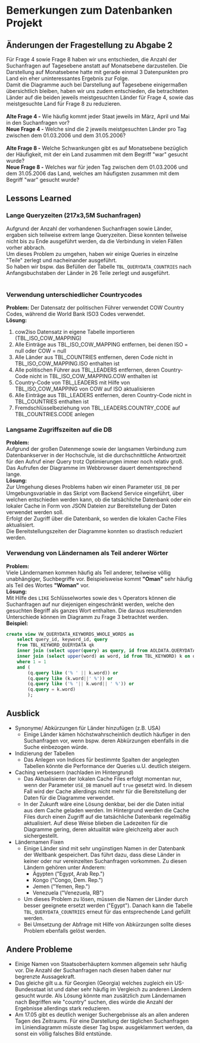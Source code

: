 # Bemerkungen zum Datenbanken Projekt

## Änderungen der Fragestellung zu Abgabe 2
Für Frage 4 sowie Frage 8 haben wir uns entschieden, die Anzahl der Suchanfragen auf Tagesebene anstatt auf Monatsebene darzustellen. Die Darstellung auf Monatsebene hatte mit gerade einmal 3 Datenpunkten pro Land ein eher uninteressantes Ergebnis zur Folge. <br>
Damit die Diagramme auch bei Darstellung auf Tagesebene einigermaßen übersichtlich bleiben, haben wir uns zudem entschieden, die betrachteten Länder auf die beiden jeweils meistgesuchten Länder für Frage 4, sowie das meistgesuchte Land für Frage 8 zu reduzieren.<br><br>
**Alte Frage 4 -** Wie häufig kommt jeder Staat jeweils im März, April und Mai in den Suchanfragen vor?<br>
**Neue Frage 4 -** Welche sind die 2 jeweils meistgesuchten Länder pro Tag zwischen dem 01.03.2006 und dem 31.05.2006?<br><br>
**Alte Frage 8 -** Welche Schwankungen gibt es auf Monatsebene bezüglich der Häufigkeit, mit der ein Land zusammen mit dem Begriff "war" gesucht wurde?<br>
**Neue Frage 8 -** Welches war für jeden Tag zwischen dem 01.03.2006 und dem 31.05.2006 das Land, welches am häufigsten zusammen mit dem Begriff "war" gesucht wurde?<br>

## Lessons Learned
### Lange Queryzeiten (217x3,5M Suchanfragen)
Aufgrund der Anzahl der vorhandenen Suchanfragen sowie Länder, ergaben sich teilweise extrem lange Queryzeiten. Diese konnten teilweise nicht bis zu Ende ausgeführt werden, da die Verbindung in vielen Fällen vorher abbrach.<br>
Um dieses Problem zu umgehen, haben wir einige Queries in einzelne "Teile" zerlegt und nacheinander ausgeführt. <br>
So haben wir bspw. das Befüllen der Tabelle `TBL_QUERYDATA_COUNTRIES` nach Anfangsbuchstaben der Länder in 26 Teile zerlegt und ausgeführt. 
<br><br>

### Verwendung unterschiedlicher Countrycodes
**Problem:** Der Datensatz der politischen Führer verwendet COW Country Codes, während die World Bank
ISO3 Codes verwendet.<br>
**Lösung:**
1. cow2iso Datensatz in eigene Tabelle importieren (TBL_ISO_COW_MAPPING)
2. Alle Einträge aus TBL_ISO_COW_MAPPING entfernen, bei denen ISO = null oder COW = null
3. Alle Länder aus TBL_COUNTRIES entfernen, deren Code nicht in TBL_ISO_COW_MAPPING.ISO
enthalten ist
4. Alle politischen Führer aus TBL_LEADERS entfernen, deren Country-Code nicht in
TBL_ISO_COW_MAPPING.COW enthalten ist
5. Country-Code von TBL_LEADERS mit Hilfe von TBL_ISO_COW_MAPPING von COW auf ISO
aktualisieren
6. Alle Einträge aus TBL_LEADERS entfernen, deren Country-Code nicht in TBL_COUNTRIES
enthalten ist
7. Fremdschlüsselbeziehung von TBL_LEADERS.COUNTRY_CODE auf TBL_COUNTRIES.CODE
anlegen


### Langsame Zugriffszeiten auf die DB 
**Problem:** <br>
Aufgrund der großen Datenmenge sowie der langsamen Verbindung zum Datenbankserver in der Hochschule, ist die durchschnittliche Antwortzeit für den Aufruf einer Query trotz Optimierungen immer noch relativ groß. Das Aufrufen der Diagramme im Webbrowser dauert dementsprechend lange.<br>
**Lösung:**<br>
Zur Umgehung dieses Problems haben wir einen Parameter `USE_DB` per Umgebungsvariable in das Skript vom Backend Service eingeführt, über welchen entschieden werden kann, ob die tatsächliche Datenbank oder ein lokaler Cache in Form von JSON Dateien zur Bereitstellung der Daten verwendet werden soll. <br>
Erfolgt der Zugriff über die Datenbank, so werden die lokalen Cache Files aktualisiert. <br>
Die Bereitstellungszeiten der Diagramme konnten so drastisch reduziert werden.

### Verwendung von Ländernamen als Teil anderer Wörter
**Problem:** <br>
Viele Ländernamen kommen häufig als Teil anderer, teilweise völlig unabhängiger, Suchbegriffe vor. Beispielsweise kommt **"Oman"** sehr häufig als Teil des Wortes **"Woman"** vor. <br>
**Lösung:**<br>
Mit Hilfe des `LIKE` Schlüsselwortes sowie des `%` Operators können die Suchanfragen auf nur diejenigen eingeschränkt werden, welche den gesuchten Begriff als ganzes Wort enthalten. Die daraus resultierenden Unterschiede können im Diagramm zu Frage 3 betrachtet werden.<br>
**Beispiel:**<br>
```sql
create view VW_QUERYDATA_KEYWORDS_WHOLE_WORDS as
    select query_id, keyword_id, query
    from TBL_KEYWORD_QUERYDATA qk
    inner join (select upper(query) as query, id from AOLDATA.QUERYDATA) q on q.id = qk.QUERY_ID
    inner join (select upper(word) as word, id from TBL_KEYWORD) k on qk.KEYWORD_ID = k.ID
    where 1 = 1
    and (
        (q.query like ('% ' || k.word)) or
        (q.query like (k.word||' %')) or
        (q.query like ('% '|| k.word|| ' %')) or
        (q.query = k.word)
        );
```


## Ausblick
* Synonyme/ Abkürzungen für Länder hinzufügen (z.B. USA)
  * Einige Länder kämen höchstwahrscheinlich deutlich häufiger in den Suchanfragen vor, wenn bspw. deren Abkürzungen ebenfalls in die Suche einbezogen würde. 
* Indizierung der Tabellen
  * Das Anlegen von Indices für bestimmte Spalten der angelegten Tabellen könnte die Performance der Queries u.U. deutlich steigern.
* Caching verbessern (nachladen im Hintergrund) 
  * Das Aktualisieren der lokalen Cache Files erfolgt momentan nur, wenn der Parameter `USE_DB` manuell auf `true` gesetzt wird. In diesem Fall wird der Cache allerdings nicht mehr für die Bereitstellung der Daten für die Diagramme verwendet. 
  * In der Zukunft wäre eine Lösung denkbar, bei der die Daten initial aus dem Cache geladen werden. Im Hintergrund werden die Cache Files durch einen Zugriff auf die tatsächliche Datenbank regelmäßig aktualisiert. Auf diese Weise blieben die Ladezeiten für die Diagramme gering, deren aktualität wäre gleichzeitg aber auch sichergestellt.
* Ländernamen Fixen
  * Einige Länder sind mit sehr ungünstigen Namen in der Datenbank der Weltbank gespeichert. Das führt dazu, dass diese Länder in keiner oder nur vereinzelten Suchanfragen vorkommen. Zu diesen Ländern gehören unter Anderem: 
    * Ägypten ("Egypt, Arab Rep.")
    * Kongo ("Congo, Dem. Rep.")
    * Jemen ("Yemen, Rep.")
    * Venezuela ("Venezuela, RB")
  * Um dieses Problem zu lösen, müssen die Namen der Länder durch besser geeignete ersetzt werden ("Egypt"). Danach kann die Tabelle `TBL_QUERYDATA_COUNTRIES` erneut für das entsprechende Land gefüllt werden.
  * Bei Umsetzung der Abfrage mit Hilfe von Abkürzungen sollte dieses Problem ebenfalls gelöst werden. 


## Andere Probleme
* Einige Namen von Staatsoberhäuptern kommen allgemein sehr häufig vor. Die Anzahl der Suchanfragen nach diesen haben daher nur begrenzte Aussagekraft.
* Das gleiche gilt u.a. für Georgien (Georgia) welches zugleich ein US-Bundesstaat ist und daher sehr häufig im Vergleich zu anderen Ländern gesucht wurde. Als Lösung könnte man zusätzlich zum Ländernamen nach Begriffen wie "country" suchen, dies würde die Anzahl der Ergebnisse allerdings stark reduzieren.
* Am 17.05 gibt es deutlich weniger Suchergebnisse als an allen anderen Tagen des Zeitraums. Für eine Darstellung der täglichen Suchanfragen im Liniendiagramm müsste dieser Tag bspw. ausgeklammert werden, da sonst ein völlig falsches Bild entstünde.
